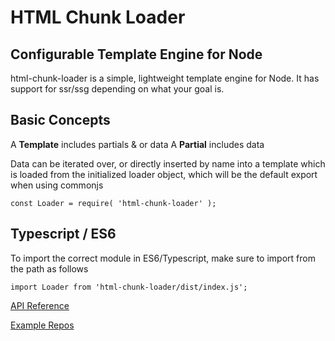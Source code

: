 # HTML Chunk Loader
## Configurable Template Engine for Node

html-chunk-loader is a simple, lightweight template engine for Node. It has support for ssr/ssg depending on what your goal is.

## Basic Concepts

A <strong>Template</strong> includes partials & or data
A <strong>Partial</strong> includes data


Data can be iterated over, or directly inserted by name into a template which is loaded from the initialized loader object, which will be the default export when using commonjs

```
const Loader = require( 'html-chunk-loader' );
```


## Typescript / ES6

To import the correct module in ES6/Typescript, make sure to import from the path as follows


```
import Loader from 'html-chunk-loader/dist/index.js';
```


[API Reference](https://github.com/abschill/html-chunk-loader/tree/master/docs/modules.md)

[Example Repos](https://github.com/abschill/html-chunk-loader-examples)
